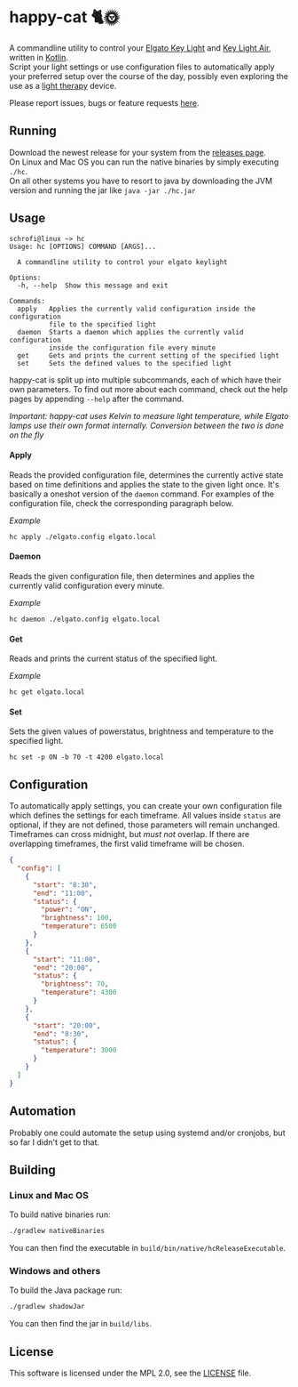 # happy-cat 🐈🌞
A commandline utility to control your [Elgato Key Light](https://www.elgato.com/en/key-light) and [Key Light Air](https://www.elgato.com/en/key-light-air), written in [Kotlin](https://kotlinlang.org/).  
Script your light settings or use configuration files to automatically apply your preferred setup over the course of the day, possibly even exploring the use as a [light therapy](https://en.wikipedia.org/wiki/Light_therapy) device.

Please report issues, bugs or feature requests [here](https://codeberg.org/schrofi/happy-cat/issues).

## Running
Download the newest release for your system from the [releases page](https://codeberg.org/schrofi/happy-cat/releases).  
On Linux and Mac OS you can run the native binaries by simply executing `./hc`.  
On all other systems you have to resort to java by downloading the JVM version and running the jar like `java -jar ./hc.jar`

## Usage
```
schrofi@linux ~> hc
Usage: hc [OPTIONS] COMMAND [ARGS]...

  A commandline utility to control your elgato keylight

Options:
  -h, --help  Show this message and exit

Commands:
  apply   Applies the currently valid configuration inside the configuration
          file to the specified light
  daemon  Starts a daemon which applies the currently valid configuration
          inside the configuration file every minute
  get     Gets and prints the current setting of the specified light
  set     Sets the defined values to the specified light
```

happy-cat is split up into multiple subcommands, each of which have their own parameters.
To find out more about each command, check out the help pages by appending `--help` after the command.

*Important: happy-cat uses Kelvin to measure light temperature, while Elgato lamps use their own format internally. Conversion between the two is done on the fly*
#### Apply
Reads the provided configuration file, determines the currently active state based on time definitions and applies the state to the given light once.
It's basically a oneshot version of the `daemon` command. For examples of the configuration file, check the corresponding paragraph below.  

*Example*  
```shell
hc apply ./elgato.config elgato.local
```

#### Daemon
Reads the given configuration file, then determines and applies the currently valid configuration every minute.  

*Example*
```shell
hc daemon ./elgato.config elgato.local
```

#### Get
Reads and prints the current status of the specified light.

*Example*
```shell
hc get elgato.local
```

#### Set
Sets the given values of powerstatus, brightness and temperature to the specified light.
```shell
hc set -p ON -b 70 -t 4200 elgato.local
```

## Configuration
To automatically apply settings, you can create your own configuration file which defines the settings for each timeframe.
All values inside `status` are optional, if they are not defined, those parameters will remain unchanged.
Timeframes can cross midnight, but *must not* overlap. If there are overlapping timeframes, the first valid timeframe will be chosen.
```json
{
  "config": [
    {
      "start": "8:30",
      "end": "11:00",
      "status": {
        "power": "ON",
        "brightness": 100,
        "temperature": 6500
      }
    },
    {
      "start": "11:00",
      "end": "20:00",
      "status": {
        "brightness": 70,
        "temperature": 4300
      }
    },
    {
      "start": "20:00",
      "end": "8:30",
      "status": {
        "temperature": 3000
      }
    }
  ]
}
```

## Automation
Probably one could automate the setup using systemd and/or cronjobs, but so far I didn't get to that.

## Building
### Linux and Mac OS
To build native binaries run:
```bash
./gradlew nativeBinaries
```
You can then find the executable in `build/bin/native/hcReleaseExecutable`.

### Windows and others
To build the Java package run:
```bash
./gradlew shadowJar
```
You can then find the jar in `build/libs`.

## License
This software is licensed under the MPL 2.0, see the [LICENSE](LICENSE) file.
